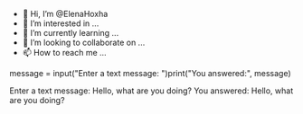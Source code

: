 - 👋 Hi, I’m @ElenaHoxha
- 👀 I’m interested in ...
- 🌱 I’m currently learning ...
- 💞️ I’m looking to collaborate on ...
- 📫 How to reach me ...

<!---
ElenaHoxha/ElenaHoxha is a ✨ special ✨ repository because its `README.md` (this file) appears on your GitHub profile.
You can click the Preview link to take a look at your changes.
--->

message = input("Enter a text message: ")print("You answered:", message)

 Enter a text message: Hello, what are you doing?
You answered: Hello, what are you doing?

